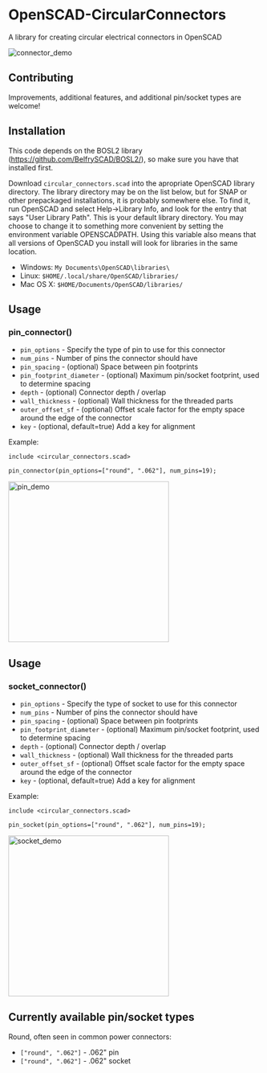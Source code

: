 # OpenSCAD-CircularConnectors
A library for creating circular electrical connectors in OpenSCAD

![connector_demo](https://github.com/Professr/OpenSCAD-CircularConnectors/assets/769049/c69adc05-d676-43a5-94f7-c4bc5d24775c)

## Contributing
Improvements, additional features, and additional pin/socket types are welcome! 

## Installation
This code depends on the BOSL2 library (https://github.com/BelfrySCAD/BOSL2/), so make sure you have that installed first.

Download `circular_connectors.scad` into the apropriate OpenSCAD library directory. The library directory may be on the list below, but for SNAP or other prepackaged installations, it is probably somewhere else. To find it, run OpenSCAD and select Help→Library Info, and look for the entry that says "User Library Path". This is your default library directory. You may choose to change it to something more convenient by setting the environment variable OPENSCADPATH. Using this variable also means that all versions of OpenSCAD you install will look for libraries in the same location.
* Windows: `My Documents\OpenSCAD\libraries\`
* Linux: `$HOME/.local/share/OpenSCAD/libraries/`
* Mac OS X: `$HOME/Documents/OpenSCAD/libraries/`

## Usage
### pin_connector()
* `pin_options` - Specify the type of pin to use for this connector
* `num_pins` - Number of pins the connector should have
* `pin_spacing` - (optional) Space between pin footprints
* `pin_footprint_diameter` - (optional) Maximum pin/socket footprint, used to determine spacing
* `depth` - (optional) Connector depth / overlap
* `wall_thickness` - (optional) Wall thickness for the threaded parts
* `outer_offset_sf` - (optional) Offset scale factor for the empty space around the edge of the connector
* `key` - (optional, default=true) Add a key for alignment

Example:
```
include <circular_connectors.scad>

pin_connector(pin_options=["round", ".062"], num_pins=19);
```
<img width="320" alt="pin_demo" src="https://github.com/Professr/OpenSCAD-CircularConnectors/assets/769049/04fa4926-6be8-42c6-a3bd-eb0ce6abc2bf">

## Usage
### socket_connector()
* `pin_options` - Specify the type of socket to use for this connector
* `num_pins` - Number of pins the connector should have
* `pin_spacing` - (optional) Space between pin footprints
* `pin_footprint_diameter` - (optional) Maximum pin/socket footprint, used to determine spacing
* `depth` - (optional) Connector depth / overlap
* `wall_thickness` - (optional) Wall thickness for the threaded parts
* `outer_offset_sf` - (optional) Offset scale factor for the empty space around the edge of the connector
* `key` - (optional, default=true) Add a key for alignment

Example:
```
include <circular_connectors.scad>

pin_socket(pin_options=["round", ".062"], num_pins=19);
```
<img width="320" alt="socket_demo" src="https://github.com/Professr/OpenSCAD-CircularConnectors/assets/769049/53706008-6a1d-4a2a-8df6-daf75d03cd3c">

## Currently available pin/socket types
Round, often seen in common power connectors:
* `["round", ".062"]` - .062" pin
* `["round", ".062"]` - .062" socket

